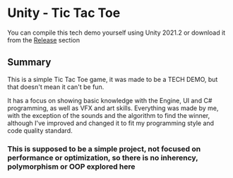 # Unity - Tic Tac Toe

You can compile this tech demo yourself using Unity 2021.2 or download it from the [Release](https://github.com/leandroreschke/Unity-TicTacToe/releases/tag/v1.0) section

## Summary
This is a simple Tic Tac Toe game, it was made to be a TECH DEMO, but that doesn't mean it can't be fun. 

It has a focus on showing basic knowledge with the Engine, UI and C# programming, as well as VFX and art skills. Everything was made by me, with the exception of the sounds and the algorithm to find the winner, although I've improved and changed it to fit my programming style and code quality standard. 

### This is supposed to be a simple project, not focused on performance or optimization, so there is no inherency, polymorphism or OOP explored here ###

 
